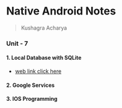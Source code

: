 # Native Android Notes

> Kushagra Acharya

### Unit - 7

#### 1. Local Database with SQLite

- [web link click here](/bca_android/index.md)

#### 2. Google Services

#### 3. IOS Programming
